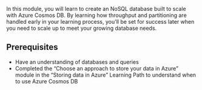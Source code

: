 In this module, you will learn to create an NoSQL database built to scale with Azure Cosmos DB. By learning how throughput and partitioning are handled early in your learning process, you'll be set for success later when you need to scale up to meet your growing database needs. 

## Prerequisites

* Have an understanding of databases and queries
* Completed the “Choose an approach to store your data in Azure” module in the “Storing data in Azure” Learning Path to understand when to use Azure Cosmos DB
